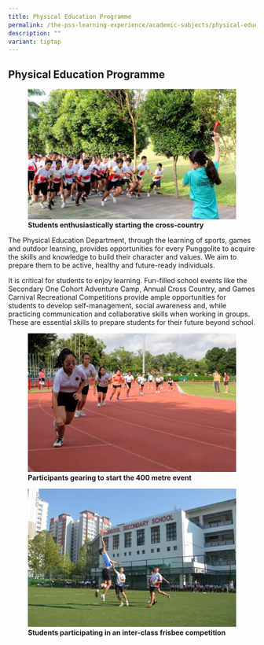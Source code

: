 ```yaml
---
title: Physical Education Programme
permalink: /the-pss-learning-experience/academic-subjects/physical-education-programme/
description: ""
variant: tiptap
---
```

## Physical Education Programme

<figure>
<img src="/images/Academic%20Subjects/Physical%20Education%20Programme/A%20good%20start%20is%20as%20important%20as%20being%20consistent.jpg">
<figcaption> <strong> Students enthusiastically starting the cross-country</strong> </figcaption>
</figure>

The Physical Education Department, through the learning of sports, games and outdoor learning, provides opportunities for every Punggolite to acquire the skills and knowledge to build their character and values. We aim to prepare them to be active, healthy and future-ready individuals.

It is critical for students to enjoy learning. Fun-filled school events like the Secondary One Cohort Adventure Camp, Annual Cross Country, and Games Carnival Recreational Competitions provide ample opportunities for students to develop self-management, social awareness and, while practicing communication and collaborative skills when working in groups. These are essential skills to prepare students for their future beyond school. 

<figure>
<img src="/images/Academic%20Subjects/Physical%20Education%20Programme/Remove_Starting%20Strong.jpg">
<figcaption> <strong> Participants gearing to start the 400 metre event</strong> </figcaption>
</figure>

<figure>
<img src="/images/Academic%20Subjects/Physical%20Education%20Programme/Reaching%20high%20and%20up.jpg">
<figcaption> <strong> Students participating in an inter-class frisbee competition</strong> </figcaption>
</figure>